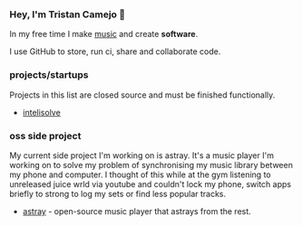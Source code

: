 ### Hey, I'm Tristan Camejo 👋

In my free time I make [music](https://album.link/au/i/1540445932) and create **software**.

I use GitHub to store, run ci, share and collaborate code.

### projects/startups

Projects in this list are closed source and must be finished functionally.

* [intelisolve](https://intelisolve.app)

### oss side project

My current side project I'm working on is astray. It's a music player I'm working on to solve my problem of synchronising my music library between my phone and computer.
I thought of this while at the gym listening to unreleased juice wrld via youtube and couldn't lock my phone, switch apps briefly to strong to log my sets or find less popular tracks.

* [astray](https://github.com/twisttaan/astray) - open-source music player that astrays from the rest.
